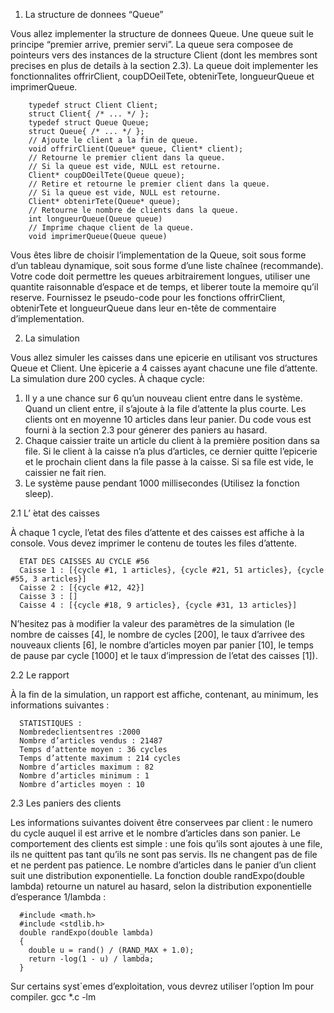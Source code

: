 1. La structure de donnees “Queue”

  Vous allez implementer la structure de donnees Queue. Une queue suit le principe “premier arrive, premier servi”.
  La queue sera composee de pointeurs vers des instances de la structure Client (dont les membres sont precises en plus de details à la section 2.3). La queue doit implementer les fonctionnalites offrirClient, coupDOeilTete, obtenirTete, longueurQueue et imprimerQueue.
  
        typedef struct Client Client;
        struct Client{ /* ... */ };
        typedef struct Queue Queue;
        struct Queue{ /* ... */ };
        // Ajoute le client a la fin de queue.
        void offrirClient(Queue* queue, Client* client);
        // Retourne le premier client dans la queue.
        // Si la queue est vide, NULL est retourne.
        Client* coupDOeilTete(Queue queue);
        // Retire et retourne le premier client dans la queue.
        // Si la queue est vide, NULL est retourne.
        Client* obtenirTete(Queue* queue);
        // Retourne le nombre de clients dans la queue.
        int longueurQueue(Queue queue)
        // Imprime chaque client de la queue.
        void imprimerQueue(Queue queue)
  
  Vous êtes libre de choisir l’implementation de la Queue, soit sous forme d’un tableau dynamique, soit sous forme d’une liste chaînee (recommande). Votre code doit permettre les queues arbitrairement longues, utiliser une quantite raisonnable d’espace et de temps, et liberer toute la memoire qu’il reserve.
  Fournissez le pseudo-code pour les fonctions offrirClient, obtenirTete et longueurQueue dans leur en-tête de commentaire d’implementation.


2. La simulation

  Vous allez simuler les caisses dans une epicerie en utilisant vos structures Queue et Client. Une ́epicerie a 4 caisses ayant chacune une file d’attente.
  La simulation dure 200 cycles. À chaque cycle:  
  
  1. Il y a une chance sur 6 qu’un nouveau client entre dans le système. Quand un client entre, il s’ajoute à la file d’attente la plus courte. Les clients ont en moyenne 10 articles dans leur panier. Du code vous est fourni à la section 2.3 pour génerer des paniers au hasard.
  2. Chaque caissier traite un article du client à la première position dans sa file. Si le client à la caisse n’a plus d’articles, ce dernier quitte l’epicerie et le prochain client dans la file passe à la caisse. Si sa file est vide, le caissier ne fait rien.
  3. Le système pause pendant 1000 millisecondes (Utilisez la fonction sleep).


2.1 L’ ́etat des caisses

  À chaque 1 cycle, l’etat des files d’attente et des caisses est affiche à la console. Vous devez imprimer le contenu de toutes les files d’attente.

      ÉTAT DES CAISSES AU CYCLE #56
      Caisse 1 : [{cycle #1, 1 articles}, {cycle #21, 51 articles}, {cycle #55, 3 articles}]
      Caisse 2 : [{cycle #12, 42}]
      Caisse 3 : []
      Caisse 4 : [{cycle #18, 9 articles}, {cycle #31, 13 articles}]

  N’hesitez pas à modifier la valeur des paramètres de la simulation (le nombre de caisses [4], le nombre de cycles [200], le taux d’arrivee des nouveaux clients [6], le nombre d’articles moyen par panier [10], le temps de pause par cycle [1000] et le taux d’impression de l’etat des caisses [1]).

2.2 Le rapport

  À la fin de la simulation, un rapport est affiche, contenant, au minimum, les informations suivantes :

      STATISTIQUES :
      Nombredeclientsentres :2000 
      Nombre d’articles vendus : 21487 
      Temps d’attente moyen : 36 cycles 
      Temps d’attente maximum : 214 cycles 
      Nombre d’articles maximum : 82
      Nombre d’articles minimum : 1
      Nombre d’articles moyen : 10

2.3 Les paniers des clients

  Les informations suivantes doivent être conservees par client : le numero du cycle auquel il est arrive et le nombre d’articles dans son panier. Le comportement des clients est simple : une fois qu’ils sont ajoutes à une file, ils ne quittent pas tant qu’ils ne sont pas servis. Ils ne changent pas de file et ne perdent pas patience.
  Le nombre d’articles dans le panier d’un client suit une distribution exponentielle. La fonction double randExpo(double lambda) retourne un naturel au hasard, selon la distribution exponentielle d’esperance 1/lambda :
  
      #include <math.h>
      #include <stdlib.h>
      double randExpo(double lambda)
      {
        double u = rand() / (RAND_MAX + 1.0);
        return -log(1 - u) / lambda;
      }
 
  Sur certains syst`emes d’exploitation, vous devrez utiliser l’option lm pour compiler.
        gcc *.c -lm
  
  
  
  
